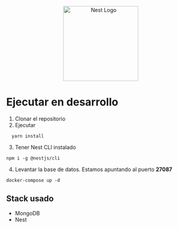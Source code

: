 <p align="center">
  <a href="http://nestjs.com/" target="blank"><img src="https://nestjs.com/img/logo-small.svg" width="200" alt="Nest Logo" /></a>
</p>

# Ejecutar en desarrollo
1. Clonar el repositorio
2. Ejecutar
```
  yarn install
```
3. Tener Nest CLI instalado
```
npm i -g @nestjs/cli
``` 

4. Levantar la base de datos. Estamos apuntando al puerto **27087** 

```
docker-compose up -d
```

## Stack usado
* MongoDB
* Nest